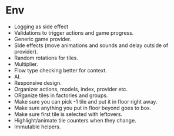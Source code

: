 # Env

* Logging as side effect
* Validations to trigger actions and game progress.
* Generic game provider.
* Side effects (move animations and sounds and delay outside of provider).
* Random rotations for tiles.
* Multiplier.
* Flow type checking better for context.
* AI.
* Responsive design.
* Organizer actions, models, index, provider etc.
* ORganize tiles in factories and groups.
* Make sure you can pick -1 tile and put it in floor right away.
* Make sure anything you put in floor beyond goes to box.
* Make sure first tile is selected with leftovers.
* Highlight/animate tile counters when they change.
* Immutable helpers.
